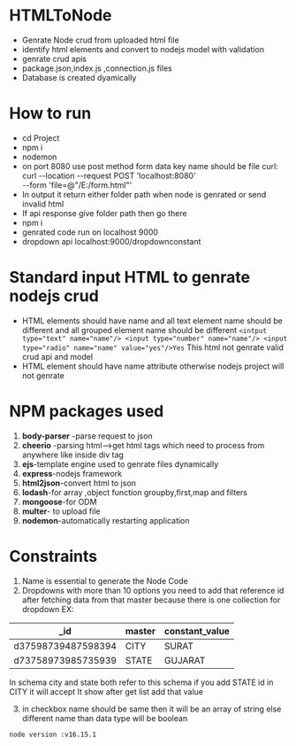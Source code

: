 # HTMLToNode
* Genrate Node crud from uploaded html file
* identify html elements and convert to nodejs model with validation
* genrate crud apis
* package.json,index.js ,connection.js files
* Database is created dyamically

# How to run
* cd Project
* npm i
* nodemon
* on port 8080 use post method form data key name  should be file 
curl:
curl --location --request POST 'localhost:8080' \
--form 'file=@"/E:/form.html"'
* In output it return either folder path when node is genrated or send invalid html   
* If api response give folder path then go there
* npm i
* genrated code run on localhost 9000
* dropdown api localhost:9000/dropdownconstant 

# Standard input HTML to genrate nodejs crud
* HTML elements should have name and all text element name should be different and all grouped element name should be different
```<intput type="text" name="name"/> <input type="number" name="name"/> <input type="radio" name="name" value="yes"/>Yes```
This html not genrate valid crud api and model
* HTML element should have name attribute otherwise nodejs project will not genrate

# NPM packages used
1. **body-parser** -parse request to json
2. **cheerio** -parsing html-->get html tags which need to process from anywhere like inside div tag
3. **ejs**-template engine used to genrate files dynamically
4. **express**-nodejs framework
5. **html2json**-convert html to json
6. **lodash**-for array ,object function groupby,first,map and filters
7. **mongoose**-for ODM
8. **multer**- to upload file
9. **nodemon**-automatically restarting application

# Constraints
1. Name is essential to generate the Node Code
2. Dropdowns with more than 10 options you need to add that reference id after fetching data from that master because there is one collection for dropdown 
EX:

| _id  | master |constant_value |
| ------------- | ------------- |------------- |
| d37598739487598394 | CITY  |SURAT|
| d73758973985735939  | STATE  |GUJARAT



In schema city and state both refer to this schema if you add STATE id in CITY it will accept 
It show after get list add that value

3. in  checkbox name should be same then it will be an array of string else different name than data type will be boolean 

```node version :v16.15.1```
